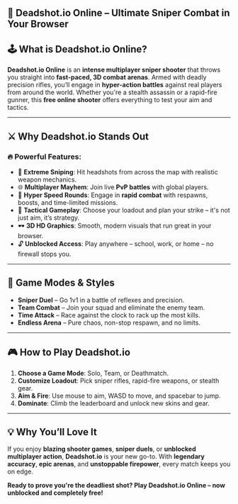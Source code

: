 ## 🔫 **Deadshot.io Online – Ultimate Sniper Combat in Your Browser**

## 🕹️ What is Deadshot.io Online?

**Deadshot.io Online** is an **intense multiplayer sniper shooter** that throws you straight into **fast-paced, 3D combat arenas**. Armed with deadly precision rifles, you’ll engage in **hyper-action battles** against real players from around the world. Whether you're a stealth assassin or a rapid-fire gunner, this **free online shooter** offers everything to test your aim and tactics.

---

## ⚔️ Why Deadshot.io Stands Out

### 🔥 Powerful Features:

* 🎯 **Extreme Sniping**: Hit headshots from across the map with realistic weapon mechanics.
* 🌐 **Multiplayer Mayhem**: Join live **PvP battles** with global players.
* 🚀 **Hyper Speed Rounds**: Engage in **rapid combat** with respawns, boosts, and time-limited missions.
* 🧠 **Tactical Gameplay**: Choose your loadout and plan your strike – it's not just aim, it’s strategy.
* 🕶️ **3D HD Graphics**: Smooth, modern visuals that run great in your browser.
* 🔓 **Unblocked Access**: Play anywhere – school, work, or home – no firewall stops you.

---

## 🧟 Game Modes & Styles

* **Sniper Duel** – Go 1v1 in a battle of reflexes and precision.
* **Team Combat** – Join your squad and eliminate the enemy team.
* **Time Attack** – Race against the clock to rack up the most kills.
* **Endless Arena** – Pure chaos, non-stop respawn, and no limits.

---

## 🎮 How to Play Deadshot.io

1. **Choose a Game Mode**: Solo, Team, or Deathmatch.
2. **Customize Loadout**: Pick sniper rifles, rapid-fire weapons, or stealth gear.
3. **Aim & Fire**: Use mouse to aim, WASD to move, and spacebar to jump.
4. **Dominate**: Climb the leaderboard and unlock new skins and gear.

---

## 💡 Why You’ll Love It

If you enjoy **blazing shooter games**, **sniper duels**, or **unblocked multiplayer action**, **Deadshot.io** is your new go-to. With **legendary accuracy**, **epic arenas**, and **unstoppable firepower**, every match keeps you on edge.

**Ready to prove you're the deadliest shot? Play Deadshot.io Online – now unblocked and completely free!**
